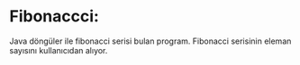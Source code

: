 # Fibonaccci:
Java döngüler ile fibonacci serisi bulan program. Fibonacci serisinin eleman sayısını kullanıcıdan alıyor.
